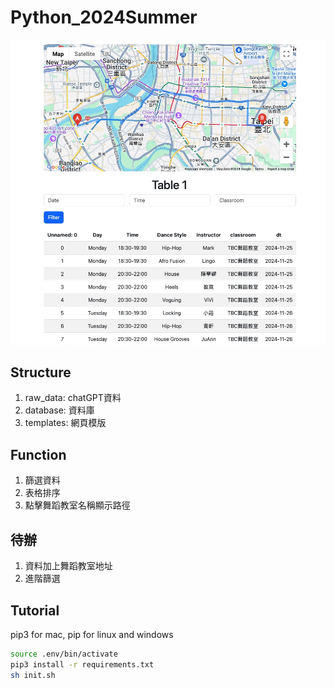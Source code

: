 # Python_2024Summer
![Sample Screenshot](Sample.jpg)
## Structure
1. raw_data: chatGPT資料
2. database: 資料庫
3. templates: 網頁模版

## Function
1. 篩選資料
2. 表格排序
3. 點擊舞蹈教室名稱顯示路徑

## 待辦
1. 資料加上舞蹈教室地址
2. 進階篩選

## Tutorial
pip3 for mac, pip for linux and windows
```sh
source .env/bin/activate
pip3 install -r requirements.txt
sh init.sh
```